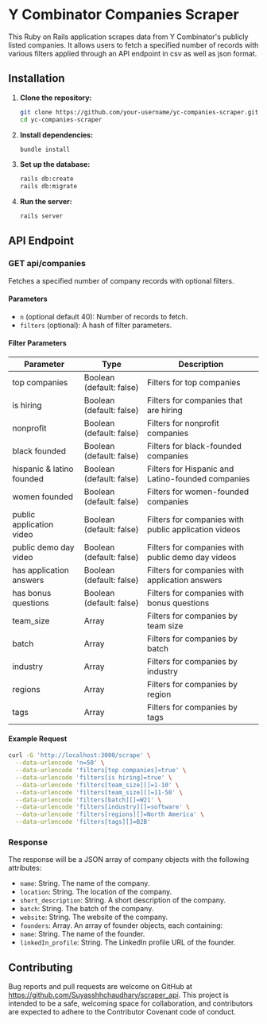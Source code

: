 # Y Combinator Companies Scraper

This Ruby on Rails application scrapes data from Y Combinator's publicly listed companies. It allows users to fetch a specified number of records with various filters applied through an API endpoint in csv as well as json format.

## Installation

1. **Clone the repository:**

   ```sh
   git clone https://github.com/your-username/yc-companies-scraper.git
   cd yc-companies-scraper
   ```

2. **Install dependencies:**

   ```sh
   bundle install
   ```

3. **Set up the database:**

   ```sh
   rails db:create
   rails db:migrate
   ```

4. **Run the server:**

   ```sh
   rails server
   ```

## API Endpoint

### GET api/companies

Fetches a specified number of company records with optional filters.

#### Parameters

- `n` (optional default 40): Number of records to fetch.
- `filters` (optional): A hash of filter parameters.

#### Filter Parameters

| Parameter                  | Type                     | Description                                                   |
|----------------------------|--------------------------|---------------------------------------------------------------|
| top companies              | Boolean (default: false) | Filters for top companies                                     |
| is hiring                  | Boolean (default: false) | Filters for companies that are hiring                         |
| nonprofit                  | Boolean (default: false) | Filters for nonprofit companies                               |
| black founded              | Boolean (default: false) | Filters for black-founded companies                           |
| hispanic & latino founded  | Boolean (default: false) | Filters for Hispanic and Latino-founded companies             |
| women founded              | Boolean (default: false) | Filters for women-founded companies                           |
| public application video   | Boolean (default: false) | Filters for companies with public application videos          |
| public demo day video      | Boolean (default: false) | Filters for companies with public demo day videos             |
| has application answers    | Boolean (default: false) | Filters for companies with application answers                |
| has bonus questions        | Boolean (default: false) | Filters for companies with bonus questions                    |
| team_size                  | Array                    | Filters for companies by team size                            |
| batch                      | Array                    | Filters for companies by batch                                |
| industry                   | Array                    | Filters for companies by industry                             |
| regions                    | Array                    | Filters for companies by region                               |
| tags                       | Array                    | Filters for companies by tags                                 |

#### Example Request

```sh
curl -G 'http://localhost:3000/scrape' \
  --data-urlencode 'n=50' \
  --data-urlencode 'filters[top companies]=true' \
  --data-urlencode 'filters[is hiring]=true' \
  --data-urlencode 'filters[team_size][]=1-10' \
  --data-urlencode 'filters[team_size][]=11-50' \
  --data-urlencode 'filters[batch][]=W21' \
  --data-urlencode 'filters[industry][]=software' \
  --data-urlencode 'filters[regions][]=North America' \
  --data-urlencode 'filters[tags][]=B2B'
```

### Response

The response will be a JSON array of company objects with the following attributes:

- `name`: String. The name of the company.
- `location`: String. The location of the company.
- `short_description`: String. A short description of the company.
- `batch`: String. The batch of the company.
- `website`: String. The website of the company.
- `founders`: Array. An array of founder objects, each containing:
- `name`: String. The name of the founder.
- `linkedIn_profile`: String. The LinkedIn profile URL of the founder.

## Contributing

Bug reports and pull requests are welcome on GitHub at https://github.com/Suyasshhchaudhary/scraper_api. This project is intended to be a safe, welcoming space for collaboration, and contributors are expected to adhere to the Contributor Covenant code of conduct.

